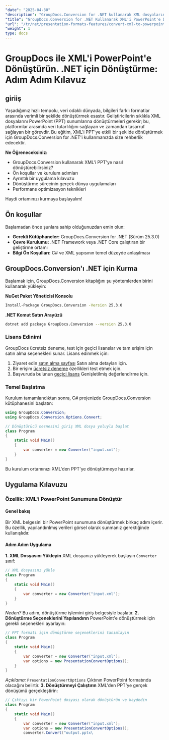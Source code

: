 ```yaml
---
"date": "2025-04-30"
"description": "GroupDocs.Conversion for .NET kullanarak XML dosyalarını sorunsuz bir şekilde PowerPoint sunumlarına nasıl dönüştüreceğinizi öğrenin. Verimli veri sunumu için bu kapsamlı kılavuzu izleyin."
"title": "GroupDocs.Conversion for .NET Kullanarak XML'i PowerPoint'e Dönüştürme&#58; Adım Adım Kılavuz"
"url": "/tr/net/presentation-formats-features/convert-xml-to-powerpoint-groupdocs-conversion-net/"
"weight": 1
type: docs
---
```

# GroupDocs ile XML'i PowerPoint'e Dönüştürün. .NET için Dönüştürme: Adım Adım Kılavuz
## giriiş
Yaşadığımız hızlı tempolu, veri odaklı dünyada, bilgileri farklı formatlar arasında verimli bir şekilde dönüştürmek esastır. Geliştiricilerin sıklıkla XML dosyalarını PowerPoint (PPT) sunumlarına dönüştürmeleri gerekir; bu, platformlar arasında veri tutarlılığını sağlayan ve zamandan tasarruf sağlayan bir görevdir. Bu eğitim, XML'i PPT'ye etkili bir şekilde dönüştürmek için GroupDocs.Conversion for .NET'i kullanmanızda size rehberlik edecektir.

**Ne Öğreneceksiniz:**
- GroupDocs.Conversion kullanarak XML'i PPT'ye nasıl dönüştürebilirsiniz?
- Ön koşullar ve kurulum adımları
- Ayrıntılı bir uygulama kılavuzu
- Dönüştürme sürecinin gerçek dünya uygulamaları
- Performans optimizasyon teknikleri

Haydi ortamınızı kurmaya başlayalım!
## Ön koşullar
Başlamadan önce şunlara sahip olduğunuzdan emin olun:
- **Gerekli Kütüphaneler:** GroupDocs.Conversion for .NET (Sürüm 25.3.0)
- **Çevre Kurulumu:** .NET Framework veya .NET Core çalıştıran bir geliştirme ortamı
- **Bilgi Ön Koşulları:** C# ve XML yapısının temel düzeyde anlaşılması
## GroupDocs.Conversion'ı .NET için Kurma
Başlamak için, GroupDocs.Conversion kitaplığını şu yöntemlerden birini kullanarak yükleyin:

**NuGet Paket Yöneticisi Konsolu**
```bash
Install-Package GroupDocs.Conversion -Version 25.3.0
```
**\.NET Komut Satırı Arayüzü**
```bash
dotnet add package GroupDocs.Conversion --version 25.3.0
```
### Lisans Edinimi
GroupDocs ücretsiz deneme, test için geçici lisanslar ve tam erişim için satın alma seçenekleri sunar. Lisans edinmek için:
1. Ziyaret edin [satın alma sayfası](https://purchase.groupdocs.com/buy) Satın alma detayları için.
2. Bir erişim [ücretsiz deneme](https://releases.groupdocs.com/conversion/net/) özellikleri test etmek için.
3. Başvuruda bulunun [geçici lisans](https://purchase.groupdocs.com/temporary-license/) Genişletilmiş değerlendirme için.
### Temel Başlatma
Kurulum tamamlandıktan sonra, C# projenizde GroupDocs.Conversion kütüphanesini başlatın:
```csharp
using GroupDocs.Conversion;
using GroupDocs.Conversion.Options.Convert;

// Dönüştürücü nesnesini giriş XML dosya yoluyla başlat
class Program
{
    static void Main()
    {
        var converter = new Converter("input.xml");
    }
}
```
Bu kurulum ortamınızı XML'den PPT'ye dönüştürmeye hazırlar.
## Uygulama Kılavuzu
### Özellik: XML'i PowerPoint Sunumuna Dönüştür
#### Genel bakış
Bir XML belgesini bir PowerPoint sunumuna dönüştürmek birkaç adım içerir. Bu özellik, yapılandırılmış verileri görsel olarak sunmanız gerektiğinde kullanışlıdır.
#### Adım Adım Uygulama
**1. XML Dosyasını Yükleyin**
XML dosyanızı yükleyerek başlayın `Converter` sınıf:
```csharp
// XML dosyasını yükle
class Program
{
    static void Main()
    {
        var converter = new Converter("input.xml");
    }
}
```
*Neden?* Bu adım, dönüştürme işlemini giriş belgesiyle başlatır.
**2. Dönüştürme Seçeneklerini Yapılandırın**
PowerPoint'e dönüştürmek için gerekli seçenekleri ayarlayın:
```csharp
// PPT formatı için dönüştürme seçeneklerini tanımlayın
class Program
{
    static void Main()
    {
        var converter = new Converter("input.xml");
        var options = new PresentationConvertOptions();
    }
}
```
*Açıklama:* `PresentationConvertOptions` Çıktının PowerPoint formatında olacağını belirtir.
**3. Dönüştürmeyi Çalıştırın**
XML'den PPT'ye gerçek dönüşümü gerçekleştirin:
```csharp
// Çıktıyı bir PowerPoint dosyası olarak dönüştürün ve kaydedin
class Program
{
    static void Main()
    {
        var converter = new Converter("input.xml");
        var options = new PresentationConvertOptions();
        converter.Convert("output.pptx\